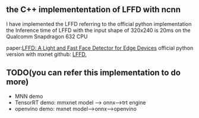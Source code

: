 ## the C++ implemententation of LFFD with ncnn 
  I have implemented the LFFD  referring to the official python implementation
  the Inference time of LFFD with the input shape of 320x240 is 20ms on the Qualcomm Snapdragon 632 CPU
  
  paper:[LFFD: A Light and Fast Face Detector for Edge Devices](https://arxiv.org/abs/1904.10633)
  official python version with mxnet github: [LFFD](https://github.com/YonghaoHe/A-Light-and-Fast-Face-Detector-for-Edge-Devices),
## TODO(you can refer this implementation to do more)
 * MNN demo
 * TensorRT demo: mmxnet model --> onnx-->trt engine
 * openvino demo: mxnet model-->onnx-->openvino
  
  